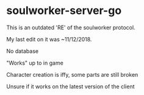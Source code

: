 # soulworker-server-go
This is an outdated 'RE' of the soulworker protocol.

My last edit on it was ~11/12/2018.


No database

"Works" up to in game

Character creation is iffy, some parts are still broken

Unsure if it works on the latest version of the client
